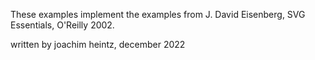 These examples implement the examples from J. David Eisenberg, SVG Essentials, O'Reilly 2002.

written by joachim heintz, december 2022

